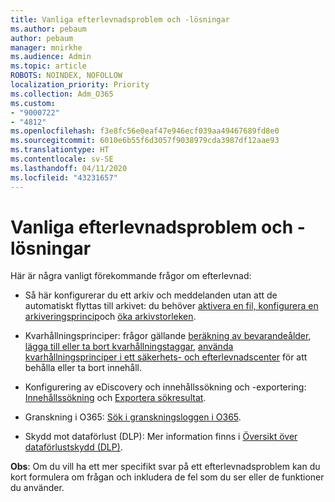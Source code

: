 ```yaml
---
title: Vanliga efterlevnadsproblem och -lösningar
ms.author: pebaum
author: pebaum
manager: mnirkhe
ms.audience: Admin
ms.topic: article
ROBOTS: NOINDEX, NOFOLLOW
localization_priority: Priority
ms.collection: Adm_O365
ms.custom:
- "9000722"
- "4812"
ms.openlocfilehash: f3e8fc56e0eaf47e946ecf039aa49467689fd8e0
ms.sourcegitcommit: 6010e6b55f6d3057f9038979cda3987df12aae93
ms.translationtype: HT
ms.contentlocale: sv-SE
ms.lasthandoff: 04/11/2020
ms.locfileid: "43231657"
---
```

# <a name="compliance-common-issues-and-resolutions"></a>Vanliga efterlevnadsproblem och -lösningar

Här är några vanligt förekommande frågor om efterlevnad:

- Så här konfigurerar du ett arkiv och meddelanden utan att de automatiskt flyttas till arkivet: du behöver [aktivera en fil, konfigurera en arkiveringsprincip](https://docs.microsoft.com/microsoft-365/compliance/enable-archive-mailboxes?view=o365-worldwide)och [öka arkivstorleken](https://docs.microsoft.com/microsoft-365/compliance/enable-unlimited-archiving?view=o365-worldwide).

- Kvarhållningsprinciper: frågor gällande [beräkning av bevarandeålder](https://docs.microsoft.com/exchange/security-and-compliance/messaging-records-management/retention-age), [lägga till eller ta bort kvarhållningstaggar](https://docs.microsoft.com/exchange/security-and-compliance/messaging-records-management/add-or-remove-retention-tags), [använda kvarhållningsprinciper i ett säkerhets- och efterlevnadscenter](https://docs.microsoft.com/microsoft-365/compliance/retention-policies?view=o365-worldwide) för att behålla eller ta bort innehåll.

- Konfigurering av eDiscovery och innehållssökning och -exportering: [Innehållssökning](https://docs.microsoft.com/microsoft-365/compliance/search-for-content?view=o365-worldwide) och [Exportera sökresultat](https://docs.microsoft.com/microsoft-365/compliance/export-search-results?view=o365-worldwide).

- Granskning i O365: [Sök i granskningsloggen i O365](https://docs.microsoft.com/microsoft-365/compliance/search-the-audit-log-in-security-and-compliance?view=o365-worldwide).

- Skydd mot dataförlust (DLP): Mer information finns i [Översikt över dataförlustskydd (DLP)](https://docs.microsoft.com/microsoft-365/compliance/data-loss-prevention-policies?view=o365-worldwide).

**Obs**: Om du vill ha ett mer specifikt svar på ett efterlevnadsproblem kan du kort formulera om frågan och inkludera de fel som du ser eller de funktioner du använder.
